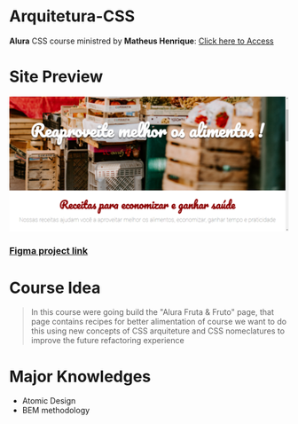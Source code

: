 # Arquitetura-CSS
**Alura** CSS course ministred by **Matheus Henrique**: <a href="https://cursos.alura.com.br/course/arquitetura-css" target="_blank"> Click here to Access </a>

# Site Preview
![Site preview screenshot](assets/img/screenshot.png)

### [Figma project link](https://www.figma.com/file/0gMF5BPgplPYqQA6Om1T1sk9/alura-bootstrap?node-id=0%3A1&t=wFMuO88msLJMevhP-0;)

# Course Idea 
  > In this course were going build the "Alura Fruta & Fruto" page, that page contains recipes for better alimentation
  > of course we want to do this using new concepts of CSS arquiteture and CSS nomeclatures to improve the future refactoring experience

# Major Knowledges
  - Atomic Design
  - BEM methodology
  
